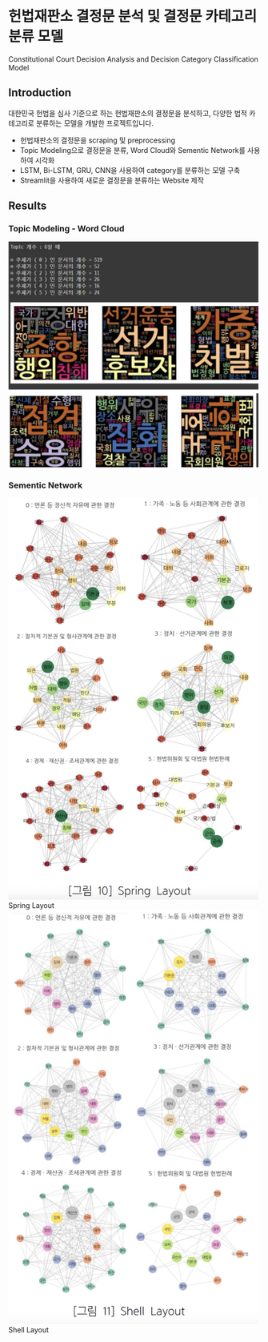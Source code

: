 # 헌법재판소 결정문 분석 및 결정문 카테고리 분류 모델
Constitutional Court Decision Analysis and Decision Category Classification Model


## Introduction

대한민국 헌법을 심사 기준으로 하는 헌법재판소의 결정문을 분석하고, 다양한 법적 카테고리로 분류하는 모델을 개발한 프로젝트입니다.

- 헌법재판소의 결정문을 scraping 및 preprocessing
- Topic Modeling으로 결정문을 분류, Word Cloud와 Sementic Network를 사용하여 시각화
- LSTM, Bi-LSTM, GRU, CNN을 사용하여 category를 분류하는 모델 구축
- Streamlit을 사용하여 새로운 결정문을 분류하는 Website 제작


## Results

### Topic Modeling - Word Cloud
<img src="img/TopicModeling.png" width="500">

### Sementic Network
<img src="img/Sementic_spring.png" width="500">
Spring Layout

<img src="img/Sementic_shell.png" width="500">
Shell Layout